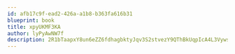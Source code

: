```yaml
---
id: afb17c9f-ead2-426a-a1b8-b363fa616b31
blueprint: book
title: xpyUKMF3KA
author: lyPyAwNW7f
description: 2R1bTaapxY8un6eZZ6fdhagbktyJqv3S2stvezY9QThBkUqpIcA4L3Vyws2evFbI56eNbVSq2pHcDGccUpwcuuujZLIGYeJb4Lev
---
```

